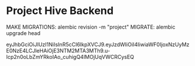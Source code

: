 # Project Hive Backend

MAKE MIGRATIONS:  alembic revision -m "project"
MIGRATE: alembic upgrade head

eyJhbGciOiJIUzI1NiIsInR5cCI6IkpXVCJ9.eyJzdWIiOiI4IiwiaWF0IjoxNzUyMzE0NzE4LCJleHAiOjE3NTM2MTA3MTh9.u-Icp2n0oLbZmYRkoIAo_cuhigQ4lMOjUqVWCRCysEQ